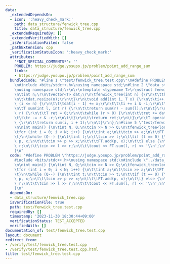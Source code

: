 ```yaml
---
data:
  _extendedDependsOn:
  - icon: ':heavy_check_mark:'
    path: data_structure/fenwick_tree.cpp
    title: data_structure/fenwick_tree.cpp
  _extendedRequiredBy: []
  _extendedVerifiedWith: []
  _isVerificationFailed: false
  _pathExtension: cpp
  _verificationStatusIcon: ':heavy_check_mark:'
  attributes:
    '*NOT_SPECIAL_COMMENTS*': ''
    PROBLEM: https://judge.yosupo.jp/problem/point_add_range_sum
    links:
    - https://judge.yosupo.jp/problem/point_add_range_sum
  bundledCode: "#line 1 \"test/fenwick_tree.test.cpp\"\n#define PROBLEM \"https://judge.yosupo.jp/problem/point_add_range_sum\"\
    \n#include <bits/stdc++.h>\nusing namespace std;\n#line 2 \"data_structure/fenwick_tree.cpp\"\
    \nusing namespace std;\r\n\r\ntemplate <typename T>\r\nstruct fenwick_tree {\r\
    \n\tint n;\r\n\tvector<T> dat;\r\n\tfenwick_tree(int n) {\r\n\t\tthis->n = n;\r\
    \n\t\tdat.resize(n);\r\n\t}\r\n\tvoid add(int i, T x) {\r\n\t\ti++;\r\n\t\twhile\
    \ (i <= n) {\r\n\t\t\tdat[i - 1] += x;\r\n\t\t\ti += i & -i;\r\n\t\t}\r\n\t}\r\
    \n\tT sum(int l, int r) {\r\n\t\treturn sum(r) - sum(l);\r\n\t}\r\n\tT sum(int\
    \ r) {\r\n\t\tT ret = 0;\r\n\t\twhile (r > 0) {\r\n\t\t\tret += dat[r - 1];\r\n\
    \t\t\tr -= r & -r;\r\n\t\t}\r\n\t\treturn ret;\r\n\t}\r\n\tT operator[](int i)\
    \ {\r\n\t\treturn sum(i, i + 1);\r\n\t}\r\n};\n#line 5 \"test/fenwick_tree.test.cpp\"\
    \n\nint main() {\n\tint N, Q;\n\tcin >> N >> Q;\n\tfenwick_tree<long long> FT(N);\n\
    \tfor (int i = 0; i < N; i++) {\n\t\tint a;\n\t\tcin >> a;\n\t\tFT.add(i, a);\n\
    \t}\n\twhile (Q--) {\n\t\tint t;\n\t\tcin >> t;\n\t\tif (t == 0) {\n\t\t\tint\
    \ p, x;\n\t\t\tcin >> p >> x;\n\t\t\tFT.add(p, x);\n\t\t} else {\n\t\t\tint l,\
    \ r;\n\t\t\tcin >> l >> r;\n\t\t\tcout << FT.sum(l, r) << '\\n';\n\t\t}\n\t}\n\
    }\n"
  code: "#define PROBLEM \"https://judge.yosupo.jp/problem/point_add_range_sum\"\n\
    #include <bits/stdc++.h>\nusing namespace std;\n#include \"../data_structure/fenwick_tree.cpp\"\
    \n\nint main() {\n\tint N, Q;\n\tcin >> N >> Q;\n\tfenwick_tree<long long> FT(N);\n\
    \tfor (int i = 0; i < N; i++) {\n\t\tint a;\n\t\tcin >> a;\n\t\tFT.add(i, a);\n\
    \t}\n\twhile (Q--) {\n\t\tint t;\n\t\tcin >> t;\n\t\tif (t == 0) {\n\t\t\tint\
    \ p, x;\n\t\t\tcin >> p >> x;\n\t\t\tFT.add(p, x);\n\t\t} else {\n\t\t\tint l,\
    \ r;\n\t\t\tcin >> l >> r;\n\t\t\tcout << FT.sum(l, r) << '\\n';\n\t\t}\n\t}\n\
    }\n"
  dependsOn:
  - data_structure/fenwick_tree.cpp
  isVerificationFile: true
  path: test/fenwick_tree.test.cpp
  requiredBy: []
  timestamp: '2023-11-30 18:30:44+09:00'
  verificationStatus: TEST_ACCEPTED
  verifiedWith: []
documentation_of: test/fenwick_tree.test.cpp
layout: document
redirect_from:
- /verify/test/fenwick_tree.test.cpp
- /verify/test/fenwick_tree.test.cpp.html
title: test/fenwick_tree.test.cpp
---
```

